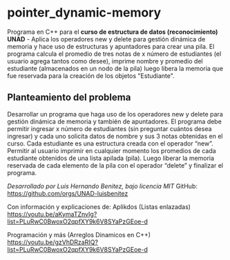 

# pointer_dynamic-memory
Programa en C++ para el <b>curso de estructura de datos (reconocimiento)  UNAD</b> - Aplica los operadores new y delete para gestión dinámica de memoria y hace uso de estructuras y apuntadores para crear una pila. El programa calcula el promedio de tres notas de x número de estudiantes (el usuario agrega tantos como desee), imprime nombre y promedio del estudiante (almacenados en un nodo de la pila) luego libera la memoria que fue reservada para la creación de los objetos "Estudiante".

<h2>Planteamiento del problema</h2>
Desarrollar un programa que haga uso de los operadores new y delete para gestión dinámica de memoria y también de apuntadores. El programa debe permitir ingresar x número de estudiantes (sin preguntar cuántos desea ingresar) y cada uno solicita datos de nombre y sus 3 notas obtenidas en el curso. Cada estudiante es una estructura creada con el operador “new”. Permitir al usuario imprimir en cualquier momento los promedios de cada estudiante obtenidos de una lista apilada (pila). Luego liberar la memoria reservada de cada elemento de la pila con el operador “delete” y finalizar el programa.

<i>Desarrollado por Luis Hernando Benitez, bajo licencia MIT </i>
GitHub: <a href="https://github.com/orgs/UNAD-luisbenitez">https://github.com/orgs/UNAD-luisbenitez</a>

Con información y explicaciones de:
Aplikdos (Listas enlazadas)
	<a href="https://youtu.be/aKymaTZnvIg?list=PLuRwC0BwoxO2qpfXY9k6V8SYaPzGEoe-d">https://youtu.be/aKymaTZnvIg?list=PLuRwC0BwoxO2qpfXY9k6V8SYaPzGEoe-d</a>

Programación y más (Arreglos Dinamicos en C++)
<a href="	https://youtu.be/gzVhDRzaRIQ?list=PLuRwC0BwoxO2qpfXY9k6V8SYaPzGEoe-d">	https://youtu.be/gzVhDRzaRIQ?list=PLuRwC0BwoxO2qpfXY9k6V8SYaPzGEoe-d</a>
